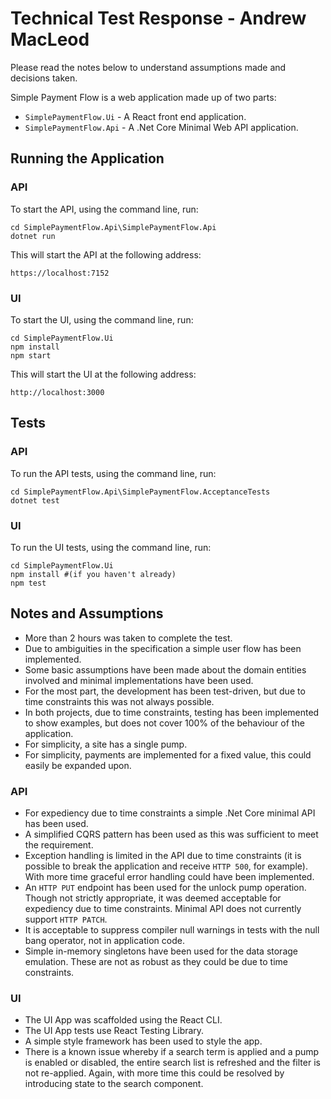 # Technical Test Response - Andrew MacLeod

Please read the notes below to understand assumptions made and decisions taken. 

Simple Payment Flow is a web application made up of two parts:

- `SimplePaymentFlow.Ui` - A React front end application.
- `SimplePaymentFlow.Api` - A .Net Core Minimal Web API application. 

## Running the Application

### API

To start the API, using the command line, run:

```
cd SimplePaymentFlow.Api\SimplePaymentFlow.Api
dotnet run
```

This will start the API at the following address:

````
https://localhost:7152
````

### UI 

To start the UI, using the command line, run:

```
cd SimplePaymentFlow.Ui
npm install
npm start
```

This will start the UI at the following address:

````
http://localhost:3000
````

## Tests

### API

To run the API tests, using the command line, run:

```
cd SimplePaymentFlow.Api\SimplePaymentFlow.AcceptanceTests
dotnet test
```

### UI

To run the UI tests, using the command line, run:

```
cd SimplePaymentFlow.Ui
npm install #(if you haven't already)
npm test
```

## Notes and Assumptions

- More than 2 hours was taken to complete the test. 
- Due to ambiguities in the specification a simple user flow has been implemented.
- Some basic assumptions have been made about the domain entities involved and minimal implementations have been used.
- For the most part, the development has been test-driven, but due to time constraints this was not always possible. 
- In both projects, due to time constraints, testing has been implemented to show examples, but does not cover 100% of the behaviour of the application. 
- For simplicity, a site has a single pump.
- For simplicity, payments are implemented for a fixed value, this could easily be expanded upon. 

### API

- For expediency due to time constraints a simple .Net Core minimal API has been used.
- A simplified CQRS pattern has been used as this was sufficient to meet the requirement. 
- Exception handling is limited in the API due to time constraints (it is possible to break the application and receive `HTTP 500`, for example). With more time graceful error handling could have been implemented.
- An `HTTP PUT` endpoint has been used for the unlock pump operation. Though not strictly appropriate, it was deemed acceptable for expediency due to time constraints. Minimal API does not currently support `HTTP PATCH`. 
- It is acceptable to suppress compiler null warnings in tests with the null bang operator, not in application code.
- Simple in-memory singletons have been used for the data storage emulation. These are not as robust as they could be due to time constraints. 

### UI

- The UI App was scaffolded using the React CLI.
- The UI App tests use React Testing Library.
- A simple style framework has been used to style the app. 
- There is a known issue whereby if a search term is applied and a pump is enabled or disabled, the entire search list is refreshed and the filter is not re-applied. Again, with more time this could be resolved by introducing state to the search component. 

